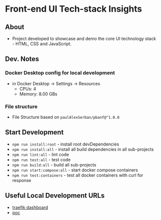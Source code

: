 # Front-end UI Tech-stack Insights

## About

- Project developed to showcase and demo the core UI technology stack - HTML, CSS and JavaScript.

## Dev. Notes

### Docker Desktop config for local development

- in Docker Desktop -> Settings -> Resources
  - CPUs: 4
  - Memory: 8.00 GBs

### File structure

- File Structure based on `paulAlexSerban/pbanf@^1.0.0`

## Start Development
- `npm run install:root` - install root devDependencies
- `npm run install:all` - install all build dependencies in all sub-projects
- `npm run lint:all` - lint code
- `npm run test:all` - test code
- `npm run build:all` - build all sub-projects
- `npm run start:compose:all` - start docker compose containers
- `npm run test:containers` - test all docker containers with curl for response

## Useful Local Development URLs

- [traefik dashboard](http://localhost:8080/dashboard)
- [poc](https://poc-ui-techstack-insights.localhost/)
